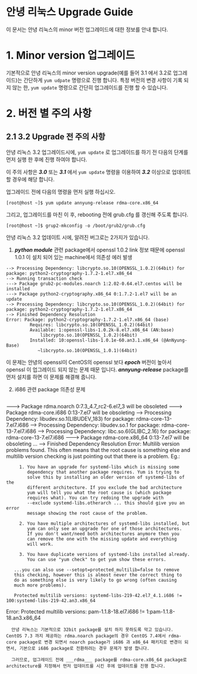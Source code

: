 

안녕 리눅스 Upgrade Guide
==

이 문서는 안녕 리눅스의 minor 버전 업그레이드에 대한 정보를 안내 합니다.

# 1. Minor version 업그레이드

기본적으로 안녕 리눅스의 minor version upgrade(예를 들어 3.1 에서 3.2로 업그레이드)는 간단하게 ```yum udpate``` 명령으로 진행 합니다. 특정 버전의 변경 사항이 기록 되지 않는 한, ```yum update``` 명령으로 간단히 업그레이드를 진행 할 수 있습니다.

# 2. 버전 별 주의 사항

## 2.1 3.2 Upgrade 전 주의 사항

안녕 리눅스 3.2 업그레이드시에, ```yum update``` 로 업그레이드를 하기 전 다음의 단계를 먼저 실행 한 후에 진행 하여야 합니다.

이 주의 사항은 ___3.0___ 또는 ___3.1___ 에서 ```yum update``` 명령을 이용하여 ___3.2___ 이상으로 업데이트 할 경우에 해당 합니다.

업그레이드 전에 다음의 명령을 먼저 실행 하십시오.  

```
[root@host ~]$ yum update annyung-release rdma-core.x86_64
```

그리고, 업그레이드를 마친 이 후, rebooting 전에 grub.cfg 를 갱신해 주도록 합니다.
```
[root@host ~]$ grup2-mkconfig -o /boot/grub2/grub.cfg
```


안녕 리눅스 3.2 업데이트 시에, 알려진 버그로는 2가지가 있습니다.

1. ___python module___ 관련 package에서 openssl 1.0.2 link 정보 때문에 openssl 1.0.1 이 설치 되어 있는 machine에서 의존성 에러 발생

  ```
--> Processing Dependency: libcrypto.so.10(OPENSSL_1.0.2)(64bit) for package: python2-cryptography-1.7.2-1.el7.x86_64
--> Running transaction check
---> Package grub2-pc-modules.noarch 1:2.02-0.64.el7.centos will be installed
---> Package python2-cryptography.x86_64 0:1.7.2-1.el7 will be an update
--> Processing Dependency: libcrypto.so.10(OPENSSL_1.0.2)(64bit) for package: python2-cryptography-1.7.2-1.el7.x86_64
--> Finished Dependency Resolution
Error: Package: python2-cryptography-1.7.2-1.el7.x86_64 (base)
           Requires: libcrypto.so.10(OPENSSL_1.0.2)(64bit)
           Available: 1:openssl-libs-1.0.2k-8.el7.x86_64 (AN:base)
               libcrypto.so.10(OPENSSL_1.0.2)(64bit)
           Installed: 10:openssl-libs-1.0.1e-60.an3.1.x86_64 (@AnNyung-Base)
              ~libcrypto.so.10(OPENSSL_1.0.1)(64bit)
```

  이 문제는 안녕의 openssl이 CentOS의 openssl 보다 ___epoch___ 버전이 높아서 openssl 이 업그레이드 되지 않는 문제 때문 입니다. ___annyung-release___ package를 먼저 설치를 하면 이 문제를 해결해 줍니다.

2. i686 관련 package 의존성 문제

   ```
---> Package rdma.noarch 0:7.3_4.7_rc2-6.el7_3 will be obsoleted
---> Package rdma-core.i686 0:13-7.el7 will be obsoleting
--> Processing Dependency: libudev.so.1(LIBUDEV_183) for package: rdma-core-13-7.el7.i686
--> Processing Dependency: libudev.so.1 for package: rdma-core-13-7.el7.i686
--> Processing Dependency: libc.so.6(GLIBC_2.16) for package: rdma-core-13-7.el7.i686
---> Package rdma-core.x86_64 0:13-7.el7 will be obsoleting
...
--> Finished Dependency Resolution
Error:  Multilib version problems found. This often means that the root
       cause is something else and multilib version checking is just
       pointing out that there is a problem. Eg.:

         1. You have an upgrade for systemd-libs which is missing some
            dependency that another package requires. Yum is trying to
            solve this by installing an older version of systemd-libs of the
            different architecture. If you exclude the bad architecture
            yum will tell you what the root cause is (which package
            requires what). You can try redoing the upgrade with
            --exclude systemd-libs.otherarch ... this should give you an error
            message showing the root cause of the problem.

         2. You have multiple architectures of systemd-libs installed, but
            yum can only see an upgrade for one of those architectures.
            If you don't want/need both architectures anymore then you
            can remove the one with the missing update and everything
            will work.

         3. You have duplicate versions of systemd-libs installed already.
            You can use "yum check" to get yum show these errors.

       ...you can also use --setopt=protected_multilib=false to remove
       this checking, however this is almost never the correct thing to
       do as something else is very likely to go wrong (often causing
       much more problems).

       Protected multilib versions: systemd-libs-219-42.el7_4.1.i686 != 100:systemd-libs-219-42.an3.x86_64
Error: Protected multilib versions: pam-1.1.8-18.el7.i686 != 1:pam-1.1.8-18.an3.x86_64
```
  안녕 리눅스는 기본적으로 32bit package를 설치 하지 못하도록 막고 있습니다. CentOS 7.3 까지 제공하는 rdma.noarch package의 경우 CentOS 7.4에서 rdma-core package로 변경 되면서 noarch package가 i686 과 x86_64 패키지로 변경이 되면서, 기본으로 i686 package로 전환하려는 경우 문제가 발생 합니다.
  
  그러므로, 업그레이드 전에 ___rdma___ package를 rdma-core.x86_64 package로 architecture를 지정해서 먼저 업데이트를 시킨 후에 업데이트를 진행 합니다.
